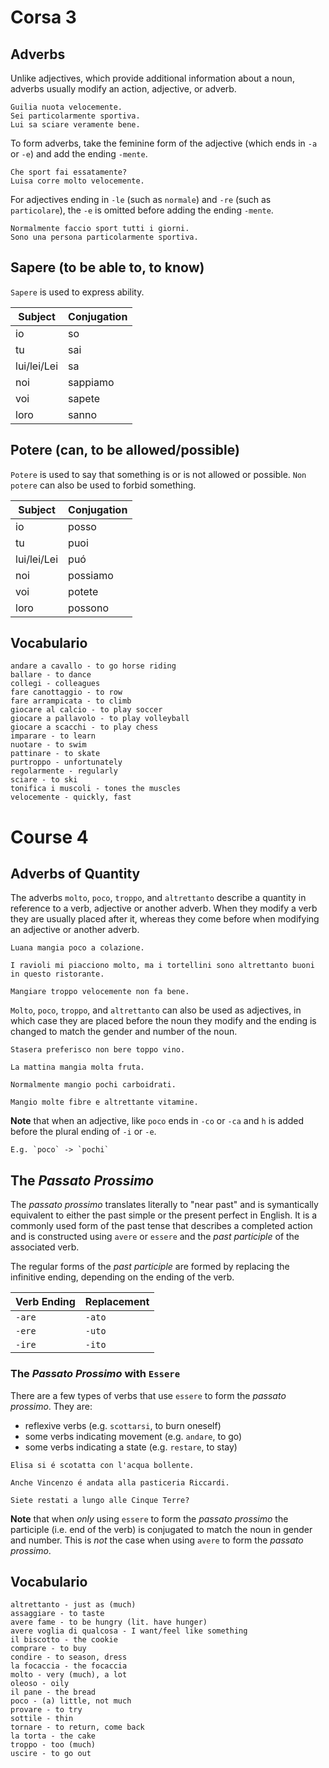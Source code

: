 # Corsa 3
## Adverbs
Unlike adjectives, which provide additional information about a noun, adverbs usually modify an action, adjective, or adverb.

```
Guilia nuota velocemente.
Sei particolarmente sportiva.
Lui sa sciare veramente bene.
```

To form adverbs, take the feminine form of the adjective (which ends in `-a` or `-e`) and add the ending `-mente`.

```
Che sport fai essatamente?
Luisa corre molto velocemente.
```

For adjectives ending in `-le` (such as `normale`) and `-re` (such as `particolare`), the `-e` is omitted before adding the ending `-mente`.

```
Normalmente faccio sport tutti i giorni.
Sono una persona particolarmente sportiva.
```

## Sapere (to be able to, to know)
`Sapere` is used to express ability.

| Subject     | Conjugation |
|-------------|-------------|
| io          | so          |
| tu          | sai         |
| lui/lei/Lei | sa          |
| noi         | sappiamo    |
| voi         | sapete      |
| loro        | sanno       |

## Potere (can, to be allowed/possible)
`Potere` is used to say that something is or is not allowed or possible. `Non potere` can also be used to forbid something.

| Subject     | Conjugation |
|-------------|-------------|
| io          | posso       |
| tu          | puoi        |
| lui/lei/Lei | puó         |
| noi         | possiamo    |
| voi         | potete      |
| loro        | possono     |

## Vocabulario
```
andare a cavallo - to go horse riding
ballare - to dance
collegi - colleagues
fare canottaggio - to row
fare arrampicata - to climb
giocare al calcio - to play soccer
giocare a pallavolo - to play volleyball
giocare a scacchi - to play chess
imparare - to learn
nuotare - to swim
pattinare - to skate
purtroppo - unfortunately
regolarmente - regularly
sciare - to ski
tonifica i muscoli - tones the muscles
velocemente - quickly, fast
```

# Course 4
## Adverbs of Quantity
The adverbs `molto`, `poco`, `troppo`, and `altrettanto` describe a quantity in reference to a verb, adjective or another adverb. When they modify a verb they are usually placed after it, whereas they come before when modifying an adjective or another adverb.

```
Luana mangia poco a colazione.

I ravioli mi piacciono molto, ma i tortellini sono altrettanto buoni in questo ristorante.

Mangiare troppo velocemente non fa bene.
```

`Molto`, `poco`, `troppo`, and `altrettanto` can also be used as adjectives, in which case they are placed before the noun they modify and the ending is changed to match the gender and number of the noun.

```
Stasera preferisco non bere toppo vino.

La mattina mangia molta fruta.

Normalmente mangio pochi carboidrati.

Mangio molte fibre e altrettante vitamine.
```

**Note** that when an adjective, like `poco` ends in `-co` or `-ca` and `h` is added before the plural ending of `-i` or `-e`.

```
E.g. `poco` -> `pochi`
```

## The *Passato Prossimo*
The *passato prossimo* translates literally to "near past" and is symantically equivalent to either the past simple or the present perfect in English. It is a commonly used form of the past tense that describes a completed action and is constructed using `avere` or `essere` and the *past participle* of the associated verb.

The regular forms of the *past participle* are formed by replacing the infinitive ending, depending on the ending of the verb.

| Verb Ending | Replacement |
|-------------|-------------|
| `-are`      | `-ato`      |
| `-ere`      | `-uto`      |
| `-ire`      | `-ito`      |

### The *Passato Prossimo* with `Essere`
There are a few types of verbs that use `essere` to form the *passato prossimo*. They are:

- reflexive verbs (e.g. `scottarsi`, to burn oneself)
- some verbs indicating movement (e.g. `andare`, to go)
- some verbs indicating a state (e.g. `restare`, to stay)

```
Elisa si é scotatta con l'acqua bollente.

Anche Vincenzo é andata alla pasticeria Riccardi.

Siete restati a lungo alle Cinque Terre?
```

**Note** that when *only* using `essere` to form the *passato prossimo* the participle (i.e. end of the verb) is conjugated to match the noun in gender and number. This is *not* the case when using `avere` to form the *passato prossimo*.

## Vocabulario
```
altrettanto - just as (much)
assaggiare - to taste
avere fame - to be hungry (lit. have hunger)
avere voglia di qualcosa - I want/feel like something
il biscotto - the cookie
comprare - to buy
condire - to season, dress
la focaccia - the focaccia
molto - very (much), a lot
oleoso - oily
il pane - the bread
poco - (a) little, not much
provare - to try
sottile - thin
tornare - to return, come back
la torta - the cake
troppo - too (much)
uscire - to go out
```